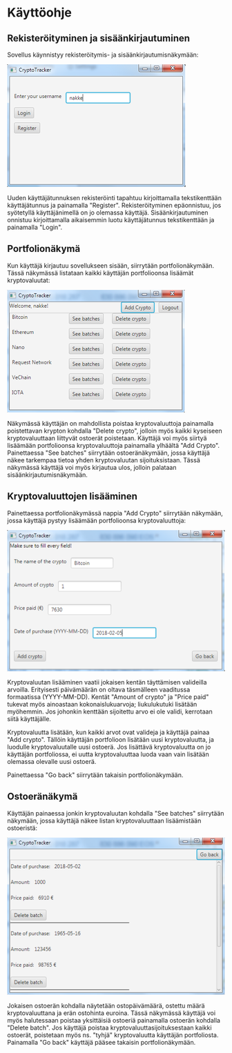 # Käyttöohje


## Rekisteröityminen ja sisäänkirjautuminen

Sovellus käynnistyy rekisteröitymis- ja sisäänkirjautumisnäkymään:

<img src="https://raw.githubusercontent.com/nakkekakke/CryptoTracker/master/dokumentointi/kuvat/screenshot_login.png">

Uuden käyttäjätunnuksen rekisteröinti tapahtuu kirjoittamalla tekstikenttään käyttäjätunnus ja painamalla "Register". Rekisteröityminen epäonnistuu, jos syötetyllä käyttäjänimellä on jo olemassa käyttäjä. Sisäänkirjautuminen onnistuu kirjoittamalla aikaisemmin luotu käyttäjätunnus tekstikenttään ja painamalla "Login".

## Portfolionäkymä

Kun käyttäjä kirjautuu sovellukseen sisään, siirrytään portfolionäkymään. Tässä näkymässä listataan kaikki käyttäjän portfolioonsa lisäämät kryptovaluutat:

<img src="https://raw.githubusercontent.com/nakkekakke/CryptoTracker/master/dokumentointi/kuvat/screenshot_portfolio.png">

Näkymässä käyttäjän on mahdollista poistaa kryptovaluuttoja painamalla poistettavan krypton kohdalla "Delete crypto", jolloin myös kaikki kyseiseen kryptovaluuttaan liittyvät ostoerät poistetaan. Käyttäjä voi myös siirtyä lisäämään portfolioonsa kryptovaluuttoja painamalla ylhäältä "Add Crypto". Painettaessa "See batches" siirrytään ostoeränäkymään, jossa käyttäjä näkee tarkempaa tietoa yhden kryptovaluutan sijoituksistaan. Tässä näkymässä käyttäjä voi myös kirjautua ulos, jolloin palataan sisäänkirjautumisnäkymään.

## Kryptovaluuttojen lisääminen

Painettaessa portfolionäkymässä nappia "Add Crypto" siirrytään näkymään, jossa käyttäjä pystyy lisäämään portfolioonsa kryptovaluuttoja:

<img src="https://raw.githubusercontent.com/nakkekakke/CryptoTracker/master/dokumentointi/kuvat/screenshot_addcrypto.png">

Kryptovaluutan lisääminen vaatii jokaisen kentän täyttämisen valideilla arvoilla. Erityisesti päivämäärän on oltava täsmälleen vaaditussa formaatissa (YYYY-MM-DD). Kentät "Amount of crypto" ja "Price paid" tukevat myös ainoastaan kokonaislukuarvoja; liukulukutuki lisätään myöhemmin. Jos johonkin kenttään sijoitettu arvo ei ole validi, kerrotaan siitä käyttäjälle.

Kryptovaluutta lisätään, kun kaikki arvot ovat valideja ja käyttäjä painaa "Add crypto". Tällöin käyttäjän portfolioon lisätään uusi kryptovaluutta, ja luodulle kryptovaluutalle uusi ostoerä. Jos lisättävä kryptovaluutta on jo käyttäjän portfoliossa, ei uutta kryptovaluuttaa luoda vaan vain lisätään olemassa olevalle uusi ostoerä.

Painettaessa "Go back" siirrytään takaisin portfolionäkymään.

## Ostoeränäkymä

Käyttäjän painaessa jonkin kryptovaluutan kohdalla "See batches" siirrytään näkymään, jossa käyttäjä näkee listan kryptovaluuttaan lisäämistään ostoeristä:

<img src="https://raw.githubusercontent.com/nakkekakke/CryptoTracker/master/dokumentointi/kuvat/screenshot_batches.png">

Jokaisen ostoerän kohdalla näytetään ostopäivämäärä, ostettu määrä kryptovaluuttana ja erän ostohinta euroina. Tässä näkymässä käyttäjä voi myös halutessaan poistaa yksittäisiä ostoeriä painamalla ostoerän kohdalla "Delete batch". Jos käyttäjä poistaa kryptovaluuttasijoituksestaan kaikki ostoerät, poistetaan myös ns. "tyhjä" kryptovaluutta käyttäjän portfoliosta. Painamalla "Go back" käyttäjä pääsee takaisin portfolionäkymään.

